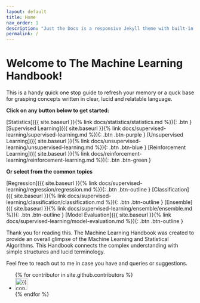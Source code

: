 ```yaml
---
layout: default
title: Home
nav_order: 1
description: "Just the Docs is a responsive Jekyll theme with built-in search that is easily customizable and hosted on GitHub Pages."
permalink: /
---
```


# Welcome to The Machine Learning Handbook!

This is a handy quick one stop guide to refresh your memory or a quck base for grasping concepts written in clear, lucid and relatable language.

**Click on any button below to get started:**

[Statistics]({{ site.baseurl }}{% link docs/statistics/statistics.md %}){: .btn }
[Supervised Learning]({{ site.baseurl }}{% link docs/supervised-learning/supervised-learning.md %}){: .btn .btn-purple }
[Unsupervised Learning]({{ site.baseurl }}{% link docs/unsupervised-learning/unsupervised-learning.md %}){: .btn .btn-blue }
[Reinforcement Learning]({{ site.baseurl }}{% link docs/reinforcement-learning/reinforcement-learning.md %}){: .btn .btn-green }

**Or select from the common topics**

[Regression]({{ site.baseurl }}{% link docs/supervised-learning/regression/regression.md %}){: .btn .btn-outline }
[Classification]({{ site.baseurl }}{% link docs/supervised-learning/classification/classification.md %}){: .btn .btn-outline }
[Ensemble]({{ site.baseurl }}{% link docs/supervised-learning/ensemble/ensemble.md %}){: .btn .btn-outline }
[Model Evaluation]({{ site.baseurl }}{% link docs/supervised-learning/model-evaluation.md %}){: .btn .btn-outline }


Thank you for reading this. The Machine Learning Handbook was created to provide an overall glimpse of the Machine Learning and Statistical Algorithms. This Handbook connects the complex understanding with simple structures and lucid terminology.

Feel free to reach out to me in case you have and queries or suggestions.


<ul class="list-style-none">
{% for contributor in site.github.contributors %}
  <li class="d-inline-block mr-1">
     <a href="{{ contributor.html_url }}"><img src="{{ contributor.avatar_url }}" width="32" height="32" alt="{{ contributor.login }}"/></a>
  </li>
{% endfor %}
</ul>
